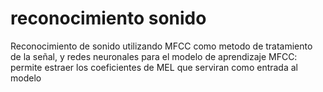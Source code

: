 # reconocimiento sonido
Reconocimiento de sonido utilizando MFCC como metodo de tratamiento de la señal, y redes neuronales para el modelo de aprendizaje
MFCC: permite estraer los coeficientes de MEL que serviran como entrada al modelo
